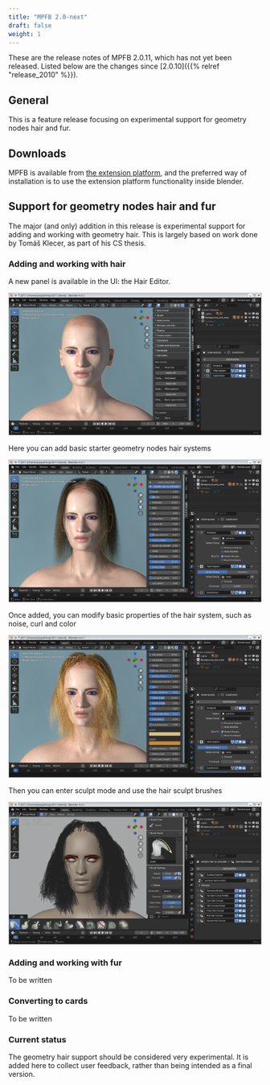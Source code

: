 ```yaml
---
title: "MPFB 2.0-next"
draft: false
weight: 1
---
```


These are the release notes of MPFB 2.0.11, which has not yet been released. Listed below are the changes since [2.0.10]({{% relref "release_2010" %}}).

## General

This is a feature release focusing on experimental support for geometry nodes hair and fur. 

## Downloads

MPFB is available from  [the extension platform](https://extensions.blender.org/add-ons/mpfb/), and the preferred way of installation is
to use the extension platform functionality inside blender. 

## Support for geometry nodes hair and fur

The major (and only) addition in this release is experimental support for adding and working with geometry hair. This is largely based on 
work done by Tomáš Klecer, as part of his CS thesis.

### Adding and working with hair

A new panel is available in the UI: the Hair Editor. 

![no hair](2011_hair_editor_no_hair.png)

Here you can add basic starter geometry nodes hair systems

![hair added](2011_hair_added.png)

Once added, you can modify basic properties of the hair system, such as noise, curl and color

![hair added](2011_hair_editor_modified.png)

Then you can enter sculpt mode and use the hair sculpt brushes

![hair added](2011_hair_editor_sculpt.png)

### Adding and working with fur

To be written

### Converting to cards

To be written

### Current status

The geometry hair support should be considered very experimental. It is added here to collect user feedback, rather than being
intended as a final version.
